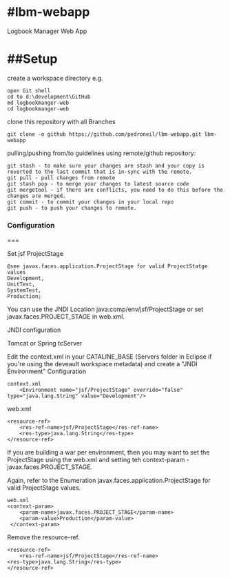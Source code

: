 #lbm-webapp
==========

Logbook Manager Web App


##Setup
===
create a workspace directory e.g.

    open Git shell
    cd to d:\development\GitHub
    md logbookmanger-web
    cd logbookmanger-web

clone this repository with all Branches

    git clone -o github https://github.com/pedroneil/lbm-webapp.git lbm-webapp


pulling/pushing from/to guidelines using remote/github repository:

    git stash - to make sure your changes are stash and your copy is reverted to the last commit that is in-sync with the remote.
    git pull - pull changes from remote
    git stash pop - to merge your changes to latest source code
    git mergetool - if there are conflicts, you need to do this before the changes are merged.
    git commit - to commit your changes in your local repo
    git push - to push your changes to remote.


### Configuration
===

Set jsf ProjectStage

    @see javax.faces.application.ProjectStage for valid ProjectStatge values
    Development,
    UnitTest,
    SystemTest,
    Production;


You can use the JNDI Location java:comp/env/jsf/ProjectStage or set javax.faces.PROJECT_STAGE in web.xml.

JNDI configuration

Tomcat or Spring tcServer

Edit the context.xml in your CATALINE_BASE (Servers folder in Eclipse if you're using the deveault workspace metadata) and create a "JNDI Environment" Configuration

    context.xml
        <Environment name="jsf/ProjectStage" override="false" type="java.lang.String" value="Development"/>
  
web.xml

    <resource-ref>
        <res-ref-name>jsf/ProjectStage</res-ref-name>
        <res-type>java.lang.String</res-type>
    </resource-ref>


If you are building a war per environment, then you may want to set the ProjectStage using the web.xml and 
setting teh context-param - javax.faces.PROJECT_STAGE.

Again, refer to the Enumeration javax.faces.application.ProjectStage for valid ProjectStage values.

    web.xml
    <context-param>
        <param-name>javax.faces.PROJECT_STAGE</param-name>
        <param-value>Production</param-value>
     </context-param>

Remove the resource-ref.

    <resource-ref>
        <res-ref-name>jsf/ProjectStage</res-ref-name>
	<res-type>java.lang.String</res-type>
    </resource-ref>
    
